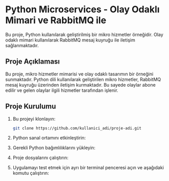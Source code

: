 # Python Microservices - Olay Odaklı Mimari ve RabbitMQ ile

Bu proje, Python kullanılarak geliştirilmiş bir mikro hizmetler örneğidir. Olay odaklı mimari kullanılarak RabbitMQ mesaj kuyruğu ile iletişim sağlanmaktadır.

## Proje Açıklaması

Bu proje, mikro hizmetler mimarisi ve olay odaklı tasarımın bir örneğini sunmaktadır. Python dili kullanılarak geliştirilen mikro hizmetler, RabbitMQ mesaj kuyruğu üzerinden iletişim kurmaktadır. Bu sayede olaylar abone edilir ve gelen olaylar ilgili hizmetler tarafından işlenir.

## Proje Kurulumu

1. Bu projeyi klonlayın:
   
   ```bash
   git clone https://github.com/kullanici_adi/proje-adi.git


3. Python sanal ortamını etkinleştirin:


4. Gerekli Python bağımlılıklarını yükleyin:


5. Proje dosyalarını çalıştırın:



6. Uygulamayı test etmek için ayrı bir terminal penceresi açın ve aşağıdaki komutu çalıştırın:

